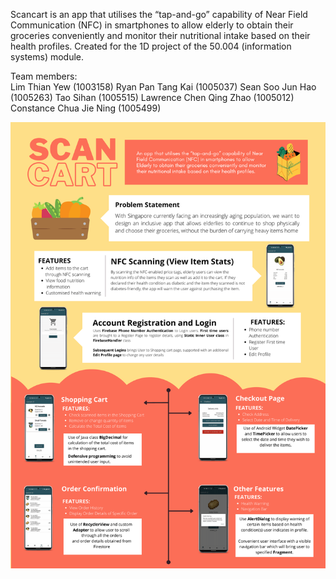Scancart is an app that utilises the “tap-and-go” capability of Near Field Communication (NFC) in smartphones to allow elderly to obtain their groceries conveniently and monitor their nutritional intake based on their health profiles. Created for the 1D project of the 50.004 (information systems) module.

Team members:  
Lim Thian Yew (1003158)
Ryan Pan Tang Kai (1005037) 
Sean Soo Jun Hao (1005263)
Tao Sihan (1005515)
Lawrence Chen Qing Zhao (1005012) 
Constance Chua Jie Ning (1005499)

![poster](https://github.com/milselarch/scancart/blob/master/poster.png)

